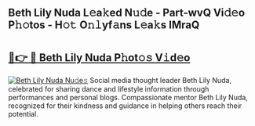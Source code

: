 ## Beth Lily Nuda L𝚎a𝚔ed N𝚞𝚍e - Part-wvQ Vi𝚍𝚎o P𝚑𝚘tos - H𝚘𝚝 O𝚗𝚕yf𝚊ns L𝚎a𝚔s IMraQ

# <h2><a href="http://kf0eamv.oniu.top/?m=Beth+Lily+Nuda">🔗👉 🔴 Beth Lily Nuda P𝚑ot𝚘𝚜 V𝚒d𝚎o</a></h2>

[![Beth Lily Nuda Nu𝚍e𝚜](https://i.imgur.com/0qMVB7G.gif)](http://kf0eamv.oniu.top/?m=Beth+Lily+Nuda)
Social media thought leader Beth Lily Nuda, celebrated for sharing dance and lifestyle information through performances and personal blogs. Compassionate mentor Beth Lily Nuda, recognized for their kindness and guidance in helping others reach their potential.  
